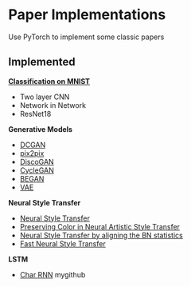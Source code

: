 # Paper Implementations
Use PyTorch to implement some classic papers

## Implemented

**[Classification on MNIST](https://github.com/sunshineatnoon/PyTorchExercise/tree/master/classification)**
- Two layer CNN
- Network in Network
- ResNet18

**Generative Models**
- [DCGAN](https://github.com/sunshineatnoon/PyTorchExercise/tree/master/dcgan)
- [pix2pix](https://github.com/sunshineatnoon/PyTorchExercise/tree/master/pix2pix)
- [DiscoGAN](https://github.com/sunshineatnoon/PyTorchExamples/tree/master/DiscoGAN)
- [CycleGAN](https://github.com/sunshineatnoon/Paper-Implementations/tree/master/cycleGAN)
- [BEGAN](https://github.com/sunshineatnoon/Paper-Implementations/tree/master/BEGAN)
- [VAE](https://github.com/sunshineatnoon/Paper-Implementations/tree/master/VAE)

**Neural Style Transfer**
- [Neural Style Transfer](https://github.com/sunshineatnoon/Paper-Implementations/tree/master/NeuralSytleTransfer#neural-style-transfer)
- [Preserving Color in Neural Artistic Style Transfer](https://github.com/sunshineatnoon/Paper-Implementations/tree/master/NeuralSytleTransfer#neural-style-transfer-with-color-preservation)
- [Neural Style Transfer by aligning the BN statistics](https://github.com/sunshineatnoon/Paper-Implementations/tree/master/NeuralSytleTransfer#neural-style-transfer-by-aligning-the-bn-statistics)
- [Fast Neural Style Transfer](https://github.com/sunshineatnoon/Paper-Implementations/tree/master/fast-neural-style)

**LSTM**
- [Char RNN](https://github.com/sunshineatnoon/PyTorchExamples/tree/master/char-rnn)
mygithub
